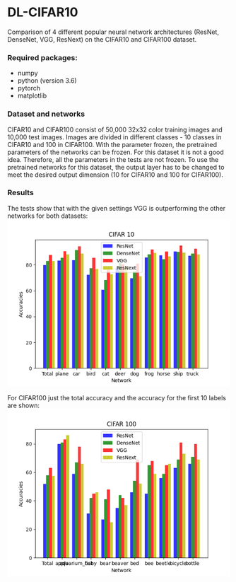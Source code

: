 # DL-CIFAR10

Comparison of 4 different popular neural network architectures (ResNet, DenseNet, VGG, ResNext) on the CIFAR10 and CIFAR100 dataset.

### Required packages:
- numpy
- python (version 3.6)
- pytorch
- matplotlib

### Dataset and networks
CIFAR10 and CIFAR100 consist of 50,000 32x32 color training images and 10,000 test images. Images are divided in different classes - 10 classes in CIFAR10 and 100 in CIFAR100. With the parameter frozen, the pretrained parameters of the networks can be frozen. For this dataset it is not a good idea. Therefore, all the parameters in the tests are not frozen. To use the pretrained networks for this dataset, the output layer has to be changed to meet the desired output dimension (10 for CIFAR10 and 100 for CIFAR100).

### Results
The tests show that with the given settings VGG is outperforming the other networks for both datasets:
![alt text](./cifar10.png)

For CIFAR100 just the total accuracy and the accuracy for the first 10 labels are shown:
![alt text](./cifar100.png)
